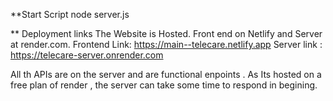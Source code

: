 **Start Script
node server.js 

** Deployment links
The Website is Hosted. Front end on Netlify and Server at render.com. 
Frontend Link: https://main--telecare.netlify.app 
Server link : https://telecare-server.onrender.com

All th APIs are on the server and are functional enpoints . As Its hosted on a free plan of render , the server can take some time to respond in begining.
